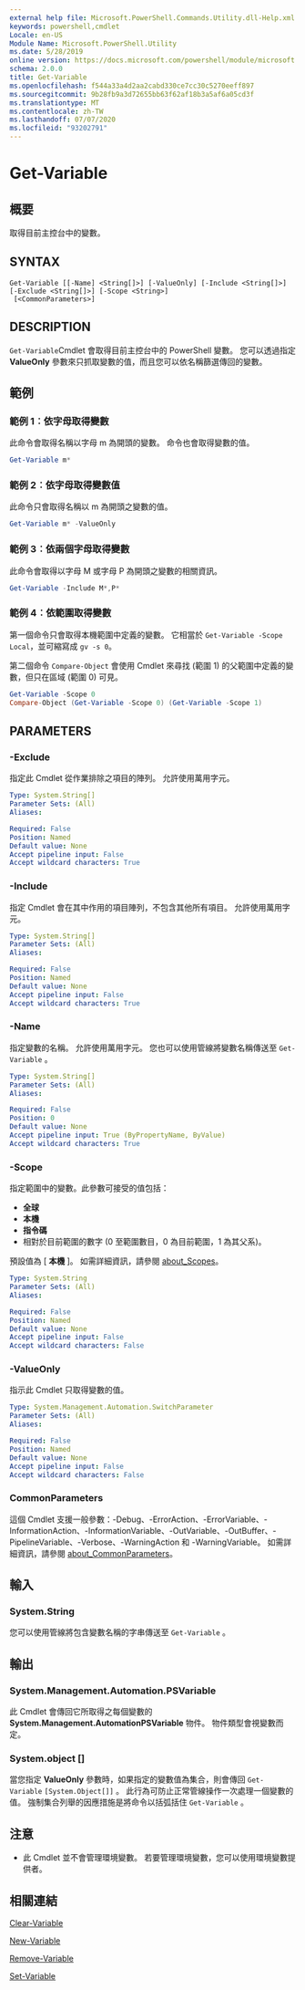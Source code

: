 ```yaml
---
external help file: Microsoft.PowerShell.Commands.Utility.dll-Help.xml
keywords: powershell,cmdlet
Locale: en-US
Module Name: Microsoft.PowerShell.Utility
ms.date: 5/28/2019
online version: https://docs.microsoft.com/powershell/module/microsoft.powershell.utility/get-variable?view=powershell-7.1&WT.mc_id=ps-gethelp
schema: 2.0.0
title: Get-Variable
ms.openlocfilehash: f544a33a4d2aa2cabd330ce7cc30c5270eeff897
ms.sourcegitcommit: 9b28fb9a3d72655bb63f62af18b3a5af6a05cd3f
ms.translationtype: MT
ms.contentlocale: zh-TW
ms.lasthandoff: 07/07/2020
ms.locfileid: "93202791"
---
```

# Get-Variable

## 概要
取得目前主控台中的變數。

## SYNTAX

```
Get-Variable [[-Name] <String[]>] [-ValueOnly] [-Include <String[]>] [-Exclude <String[]>] [-Scope <String>]
 [<CommonParameters>]
```

## DESCRIPTION

`Get-Variable`Cmdlet 會取得目前主控台中的 PowerShell 變數。
您可以透過指定 **ValueOnly** 參數來只抓取變數的值，而且您可以依名稱篩選傳回的變數。

## 範例

### 範例 1︰依字母取得變數

此命令會取得名稱以字母 m 為開頭的變數。
命令也會取得變數的值。

```powershell
Get-Variable m*
```

### 範例 2︰依字母取得變數值

此命令只會取得名稱以 m 為開頭之變數的值。

```powershell
Get-Variable m* -ValueOnly
```

### 範例 3︰依兩個字母取得變數

此命令會取得以字母 M 或字母 P 為開頭之變數的相關資訊。

```powershell
Get-Variable -Include M*,P*
```

### 範例 4︰依範圍取得變數

第一個命令只會取得本機範圍中定義的變數。
它相當於 `Get-Variable -Scope Local`，並可縮寫成 `gv -s 0`。

第二個命令 `Compare-Object` 會使用 Cmdlet 來尋找 (範圍 1) 的父範圍中定義的變數，但只在區域 (範圍 0) 可見。

```powershell
Get-Variable -Scope 0
Compare-Object (Get-Variable -Scope 0) (Get-Variable -Scope 1)
```

## PARAMETERS

### -Exclude

指定此 Cmdlet 從作業排除之項目的陣列。
允許使用萬用字元。

```yaml
Type: System.String[]
Parameter Sets: (All)
Aliases:

Required: False
Position: Named
Default value: None
Accept pipeline input: False
Accept wildcard characters: True
```

### -Include

指定 Cmdlet 會在其中作用的項目陣列，不包含其他所有項目。
允許使用萬用字元。

```yaml
Type: System.String[]
Parameter Sets: (All)
Aliases:

Required: False
Position: Named
Default value: None
Accept pipeline input: False
Accept wildcard characters: True
```

### -Name

指定變數的名稱。
允許使用萬用字元。
您也可以使用管線將變數名稱傳送至 `Get-Variable` 。

```yaml
Type: System.String[]
Parameter Sets: (All)
Aliases:

Required: False
Position: 0
Default value: None
Accept pipeline input: True (ByPropertyName, ByValue)
Accept wildcard characters: True
```

### -Scope

指定範圍中的變數。此參數可接受的值包括：

- **全球**
- **本機**
- **指令碼**
- 相對於目前範圍的數字 (0 至範圍數目，0 為目前範圍，1 為其父系)。

預設值為 [ **本機** ]。
如需詳細資訊，請參閱 [about_Scopes](../Microsoft.PowerShell.Core/About/about_Scopes.md)。

```yaml
Type: System.String
Parameter Sets: (All)
Aliases:

Required: False
Position: Named
Default value: None
Accept pipeline input: False
Accept wildcard characters: False
```

### -ValueOnly

指示此 Cmdlet 只取得變數的值。

```yaml
Type: System.Management.Automation.SwitchParameter
Parameter Sets: (All)
Aliases:

Required: False
Position: Named
Default value: None
Accept pipeline input: False
Accept wildcard characters: False
```

### CommonParameters

這個 Cmdlet 支援一般參數：-Debug、-ErrorAction、-ErrorVariable、-InformationAction、-InformationVariable、-OutVariable、-OutBuffer、-PipelineVariable、-Verbose、-WarningAction 和 -WarningVariable。 如需詳細資訊，請參閱 [about_CommonParameters](../Microsoft.PowerShell.Core/About/about_CommonParameters.md)。

## 輸入

### System.String

您可以使用管線將包含變數名稱的字串傳送至 `Get-Variable` 。

## 輸出

### System.Management.Automation.PSVariable

此 Cmdlet 會傳回它所取得之每個變數的 **System.Management.AutomationPSVariable** 物件。 物件類型會視變數而定。

### System.object []

當您指定 **ValueOnly** 參數時，如果指定的變數值為集合，則會傳回 `Get-Variable` `[System.Object[]]` 。 此行為可防止正常管線操作一次處理一個變數的值。 強制集合列舉的因應措施是將命令以括弧括住 `Get-Variable` 。

## 注意

- 此 Cmdlet 並不會管理環境變數。 若要管理環境變數，您可以使用環境變數提供者。

## 相關連結

[Clear-Variable](Clear-Variable.md)

[New-Variable](New-Variable.md)

[Remove-Variable](Remove-Variable.md)

[Set-Variable](Set-Variable.md)

